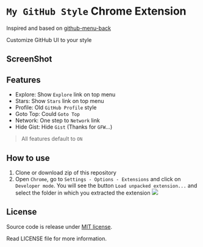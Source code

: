 `My GitHub Style` Chrome Extension
==================================

Inspired and based on [github-menu-back](https://github.com/summerblue/github-menu-back)

Customize GitHub UI to your style


ScreenShot
----------




Features
--------

* Explore: Show `Explore` link on top menu
* Stars: Show `Stars` link on top menu
* Profile: Old `GitHub Profile` style
* Goto Top: Could `Goto Top`
* Network: One step to `Network` link
* Hide Gist: Hide `Gist` (Thanks for `GFW`...)

> All features default to `ON`


How to use
----------

1. Clone or download zip of this repository
1. Open `Chrome`, go to `Settings - Options - Extensions` and click on `Developer mode`. You will see the button `Load unpacked extension...` and select the folder in which you extracted the extension
    ![](http://xtendedview.com/wp-content/uploads/Install-chrome-extensions-offline_640x334.jpg)


License
-------

Source code is release under [MIT license](http://mit-license.org/).

Read LICENSE file for more information.